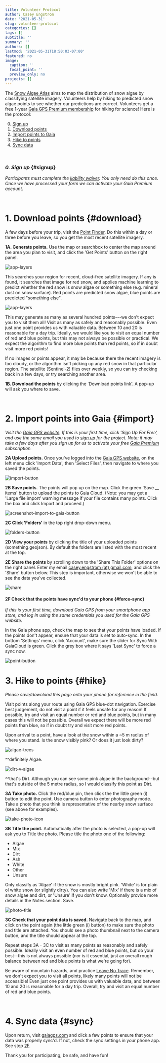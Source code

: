 ```yaml
---
title: Volunteer Protocol
author: Casey Engstrom
date: '2021-05-31'
slug: volunteer-protocol
categories: []
tags: []
subtitle: ''
summary: ''
authors: []
lastmod: '2021-05-31T18:50:03-07:00'
featured: no
image:
  caption: ''
  focal_point: ''
  preview_only: no
projects: []
---
```


The [Snow Algae Atlas](https://caseyengstrom.ca/blog/intro-atlas) aims to map the distribution of snow algae by classifying satellite imagery. Volunteers help by hiking to predicted snow algae points to see whether our predictions are correct. Volunteers get a free 1-year [Gaia GPS Premium membership](https://www.gaiagps.com/premium/) for hiking for science! Here is the protocol:

0) [Sign up](#signup) 
1) [Download points](#download)
2) [Import points to Gaia](#import)
3) [Hike to points](#hike) 
4) [Sync data](#sync)


<br>

### *0. Sign up* {#signup}

*Participants must complete the [liability waiver](https://form.jotform.com/211535914885059). You only need do this once. Once we have processed your form we can activate your Gaia Premium account.*

<br>

# 1. Download points {#download}

A few days before your trip, visit the [Point Finder](https://caseyengstrom.users.earthengine.app/view/snow-algae-ground-truth). Do this within a day or three before you leave, so you get the most recent satellite imagery. 

**1A. Generate points.** Use the map or searchbox to center the map around the area you plan to visit, and click the 'Get Points' button on the right panel.
   
![app-layers](point-finder-main.png)

This searches your region for recent, cloud-free satellite imagery. If any is found, it searches that image for red snow, and applies machine learning to predict whether the red snow is snow algae or something else (e.g. mineral dust on snow surface). Red points are predicted snow algae, blue points are predicted "something else". 

![app-layers](point-finder-dots.png)

This may generate as many as several hundred points---we don't expect you to visit them all! Visit as many as safely and reasonably possible. Even just one point provides us with valuable data. Between 10 and 20 is reasonable for a day trip. Ideally, we would like you to visit an equal number of red and blue points, but this may not always be possible or practical. We expect the algorithm to find more blue points than red points, so if in doubt visit more red points!

If no images or points appear, it may be because there the recent imagery is too cloudy, or the algorithm isn't picking up any red snow in that particular region. The satellite (Sentinel-2) flies over weekly, so you can try checking back in a few days, or try searching another area.

**1B. Download the points** by clicking the 'Download points link'. A pop-up will ask you where to save.

<br>

# 2. Import points into Gaia {#import}

*Visit the [Gaia GPS website](https://www.gaiagps.com/). If this is your first time, click 'Sign Up For Free', and use the same email you used to [sign up](https://forms.gle/cWgyXnrmHoLzHuKh9) for the project. Note: it may take a few days after you sign up for us to activate your free [Gaia Premium](https://www.gaiagps.com/premium/) subscription.*

**2A Upload points.** Once you've logged into the [Gaia GPS website](https://www.gaiagps.com/), on the left menu click 'Import Data', then 'Select Files', then navigate to where you saved the points.  

![import-button](gaia-web-main.png)

**2B Save points**. The points will pop up on the map. Click the green 'Save __ items' button to upload the points to Gaia Cloud. (Note: you may get a 'Large file import' warning message if your file contains many points. Click the box and click Import and proceed.)

![screenshot-import-to-gaia-button](import-to-gaia.png)


**2C Click 'Folders'** in the top right drop-down menu.  

![folders-button](gaia-web-folders.png)

**2D View your points** by clicking the title of your uploaded points (something.geojson). By default the folders are listed with the most recent at the top. 

**2E Share the points** by scrolling down to the 'Share This Folder' options on the right panel. Enter my email [casey.engstrom (at) gmail.com](mailto:casey.engstrom@gmail.com), and click the 'Share' button below. This step is important, otherwise we won't be able to see the data you've collected.  

![share](share-gaia-folder.png)  

#### 2F Check that the points have sync'd to your phone {#force-sync}

*If this is your first time, download Gaia GPS from your smartphone app store, and log in using the same credentials you used for the Gaia GPS website.*  

In the Gaia phone app, check the map to see that your points have loaded. If the points don't appear, ensure that your data is set to auto-sync. In the bottom 'Settings' menu, click 'Account', make sure the slider for Sync With GaiaCloud is green. Click the grey box where it says 'Last Sync' to force a sync now. 


![point-button](sync-button.jpg)

# 3. Hike to points {#hike}

*Please save/download this page onto your phone for reference in the field.*

Visit points along your route using Gaia GPS blue-dot navigation. Exercise best judgement, do not visit a point if it feels unsafe for any reason! If possible, try and visit an equal number or red and blue points, but in many cases this will not be possible. Overall we expect there will be more red points than blue, so if in doubt try and visit more red points.

Upon arrival to a point, have a look at the snow within a ~5 m radius of where you stand. Is the snow visibly pink? Or does it just look dirty?

![algae-trees](garibaldi.jpg)

^^definitely Algae. 

![dirt-v-algae](dirt-v-snow.jpg)

^^that's Dirt. Although you can see some pink algae in the background--but that's outside of the 5 metre radius, so I would classify this point as Dirt. 

**3A Take photo.** Click the red/blue pin, then click the the little green (i) button to edit the point. Use camera button to enter photography mode. Take a photo that you think is representative of the nearby snow surface (see above for examples).

![take-photo-icon](photo-button.jpg)

**3B Title the point.** Automatically after the photo is selected, a pop-up will ask you to Title the photo. Please title the photo one of the following:

- Algae
- Mix
- Dirt
- Ash
- White
- Other
- Unsure  

Only classify as 'Algae' if the snow is mostly bright pink. 'White' is for plain ol white snow (or slightly dirty). You can also write 'Mix' if there is a mix of snow algae and dirt, or 'Unsure' if you don't know. Optionally provide more details in the Notes section. Save. 

![photo-title](photo-title.jpg)

**3C Check that your point data is saved.** Navigate back to the map, and click on the point again (the little green (i) button) to make sure the photo and title are attached. You should see a photo thumbnail next to the camera button, and the title should appear at the top. 

Repeat steps 3A - 3C to visit as many points as reasonably and safely possible. Ideally visit an even number of red and blue points, but do your best--this is not always possible (nor is it essential, just an overall rough balance between red and blue points is what we're going for). 

Be aware of mountain hazards, and practice [Leave No Trace](https://www.leavenotrace.ca/home). Remember, we don't expect you to visit all points, likely many points will not be accessible! Even just one point provides us with valuable data, and between 10 and 20 is reasonable for a day trip. Overall, try and visit an equal number of red and blue points. 

<br>

# 4. Sync data {#sync}

Upon return, visit [gaiagps.com](https://www.gaiagps.com/) and click a few points to ensure that your data was properly sync'd. If not, check the sync settings in your phone app. See step [2F](#hike).  

Thank you for participating, be safe, and have fun!
